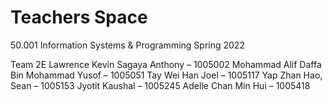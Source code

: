 # Teachers Space

50.001 Information Systems & Programming Spring 2022

Team 2E
Lawrence Kevin Sagaya Anthony – 1005002
Mohammad Alif Daffa Bin Mohammad Yusof – 1005051
Tay Wei Han Joel – 1005117
Yap Zhan Hao, Sean – 1005153
Jyotit Kaushal – 1005245
Adelle Chan Min Hui – 1005418
